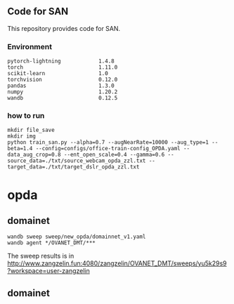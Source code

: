 ## Code for SAN

This repository provides code for SAN.

### Environment

```
pytorch-lightning            1.4.8
torch                        1.11.0
scikit-learn                 1.0
torchvision                  0.12.0
pandas                       1.3.0
numpy                        1.20.2
wandb                        0.12.5
```

### how to run

```
mkdir file_save
mkdir img
python train_san.py --alpha=0.7 --augNearRate=10000 --aug_type=1 --beta=1.4 --config=configs/office-train-config_OPDA.yaml --data_aug_crop=0.8 --ent_open_scale=0.4 --gamma=0.6 --source_data=./txt/source_webcam_opda_zzl.txt --target_data=./txt/target_dslr_opda_zzl.txt
```

# opda 
## domainet

```
wandb sweep sweep/new_opda/domainnet_v1.yaml
wandb agent */OVANET_DMT/***
```
The sweep results is in http://www.zangzelin.fun:4080/zangzelin/OVANET_DMT/sweeps/yu5k29s9?workspace=user-zangzelin

## domainet
